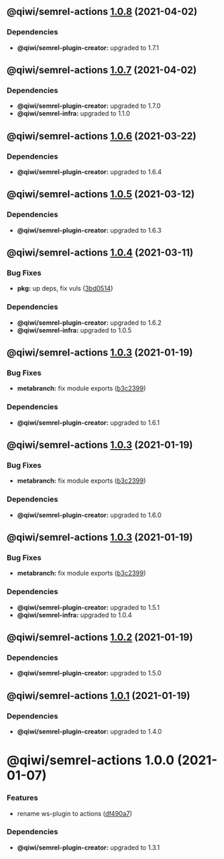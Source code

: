 ## @qiwi/semrel-actions [1.0.8](https://github.com/qiwi/semantic-release-toolkit/compare/@qiwi/semrel-actions@1.0.7...@qiwi/semrel-actions@1.0.8) (2021-04-02)





### Dependencies

* **@qiwi/semrel-plugin-creator:** upgraded to 1.7.1

## @qiwi/semrel-actions [1.0.7](https://github.com/qiwi/semantic-release-toolkit/compare/@qiwi/semrel-actions@1.0.6...@qiwi/semrel-actions@1.0.7) (2021-04-02)





### Dependencies

* **@qiwi/semrel-plugin-creator:** upgraded to 1.7.0
* **@qiwi/semrel-infra:** upgraded to 1.1.0

## @qiwi/semrel-actions [1.0.6](https://github.com/qiwi/semantic-release-toolkit/compare/@qiwi/semrel-actions@1.0.5...@qiwi/semrel-actions@1.0.6) (2021-03-22)





### Dependencies

* **@qiwi/semrel-plugin-creator:** upgraded to 1.6.4

## @qiwi/semrel-actions [1.0.5](https://github.com/qiwi/semantic-release-toolkit/compare/@qiwi/semrel-actions@1.0.4...@qiwi/semrel-actions@1.0.5) (2021-03-12)





### Dependencies

* **@qiwi/semrel-plugin-creator:** upgraded to 1.6.3

## @qiwi/semrel-actions [1.0.4](https://github.com/qiwi/semantic-release-toolkit/compare/@qiwi/semrel-actions@1.0.3...@qiwi/semrel-actions@1.0.4) (2021-03-11)


### Bug Fixes

* **pkg:** up deps, fix vuls ([3bd0514](https://github.com/qiwi/semantic-release-toolkit/commit/3bd051436e6466000443d44f5aa819f67080f534))





### Dependencies

* **@qiwi/semrel-plugin-creator:** upgraded to 1.6.2
* **@qiwi/semrel-infra:** upgraded to 1.0.5

## @qiwi/semrel-actions [1.0.3](https://github.com/qiwi/semantic-release-toolkit/compare/@qiwi/semrel-actions@1.0.2...@qiwi/semrel-actions@1.0.3) (2021-01-19)


### Bug Fixes

* **metabranch:** fix module exports ([b3c2399](https://github.com/qiwi/semantic-release-toolkit/commit/b3c239968b56be7fe8ea2d2639991108f0fb3f7c))





### Dependencies

* **@qiwi/semrel-plugin-creator:** upgraded to 1.6.1

## @qiwi/semrel-actions [1.0.3](https://github.com/qiwi/semantic-release-toolkit/compare/@qiwi/semrel-actions@1.0.2...@qiwi/semrel-actions@1.0.3) (2021-01-19)


### Bug Fixes

* **metabranch:** fix module exports ([b3c2399](https://github.com/qiwi/semantic-release-toolkit/commit/b3c239968b56be7fe8ea2d2639991108f0fb3f7c))





### Dependencies

* **@qiwi/semrel-plugin-creator:** upgraded to 1.6.0

## @qiwi/semrel-actions [1.0.3](https://github.com/qiwi/semantic-release-toolkit/compare/@qiwi/semrel-actions@1.0.2...@qiwi/semrel-actions@1.0.3) (2021-01-19)


### Bug Fixes

* **metabranch:** fix module exports ([b3c2399](https://github.com/qiwi/semantic-release-toolkit/commit/b3c239968b56be7fe8ea2d2639991108f0fb3f7c))





### Dependencies

* **@qiwi/semrel-plugin-creator:** upgraded to 1.5.1
* **@qiwi/semrel-infra:** upgraded to 1.0.4

## @qiwi/semrel-actions [1.0.2](https://github.com/qiwi/semantic-release-toolkit/compare/@qiwi/semrel-actions@1.0.1...@qiwi/semrel-actions@1.0.2) (2021-01-19)





### Dependencies

* **@qiwi/semrel-plugin-creator:** upgraded to 1.5.0

## @qiwi/semrel-actions [1.0.1](https://github.com/qiwi/semantic-release-toolkit/compare/@qiwi/semrel-actions@1.0.0...@qiwi/semrel-actions@1.0.1) (2021-01-19)





### Dependencies

* **@qiwi/semrel-plugin-creator:** upgraded to 1.4.0

# @qiwi/semrel-actions 1.0.0 (2021-01-07)


### Features

* rename ws-plugin to actions ([df490a7](https://github.com/qiwi/semantic-release-toolkit/commit/df490a785bce9d725dba60cd55e778e4398b66aa))





### Dependencies

* **@qiwi/semrel-plugin-creator:** upgraded to 1.3.1
